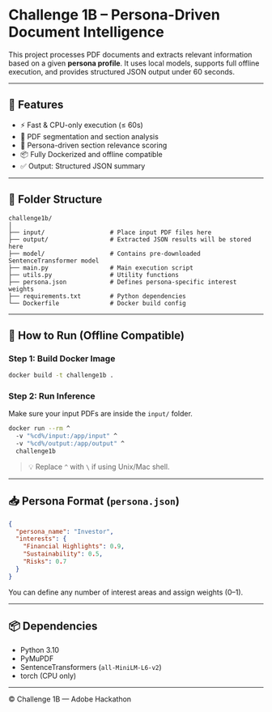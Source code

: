 # Challenge 1B – Persona-Driven Document Intelligence

This project processes PDF documents and extracts relevant information based on a given **persona profile**. It uses local models, supports full offline execution, and provides structured JSON output under 60 seconds.

---

## 🧠 Features

- ⚡ Fast & CPU-only execution (≤ 60s)
- 📄 PDF segmentation and section analysis
- 🧍 Persona-driven section relevance scoring
- 📦 Fully Dockerized and offline compatible
- ✅ Output: Structured JSON summary

---

## 📁 Folder Structure

```
challenge1b/
│
├── input/                  # Place input PDF files here
├── output/                 # Extracted JSON results will be stored here
├── model/                  # Contains pre-downloaded SentenceTransformer model
├── main.py                 # Main execution script
├── utils.py                # Utility functions
├── persona.json            # Defines persona-specific interest weights
├── requirements.txt        # Python dependencies
└── Dockerfile              # Docker build config
```

---

## 🚀 How to Run (Offline Compatible)

### Step 1: Build Docker Image

```bash
docker build -t challenge1b .
```

### Step 2: Run Inference

Make sure your input PDFs are inside the `input/` folder.

```bash
docker run --rm ^
  -v "%cd%/input:/app/input" ^
  -v "%cd%/output:/app/output" ^
  challenge1b
```

> 💡 Replace `^` with `\` if using Unix/Mac shell.

---

## 📥 Persona Format (`persona.json`)

```json
{
  "persona_name": "Investor",
  "interests": {
    "Financial Highlights": 0.9,
    "Sustainability": 0.5,
    "Risks": 0.7
  }
}
```

You can define any number of interest areas and assign weights (0–1).

---

## 📦 Dependencies

- Python 3.10
- PyMuPDF
- SentenceTransformers (`all-MiniLM-L6-v2`)
- torch (CPU only)

---

© Challenge 1B — Adobe Hackathon
